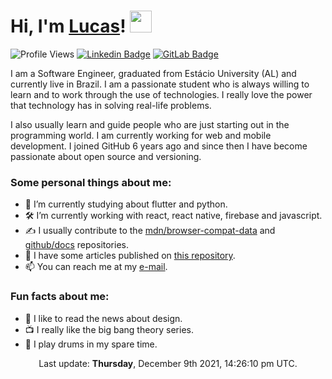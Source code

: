 # Hi, I'm <a href="http://lucalves.me/">Lucas</a>! <img src="https://camo.githubusercontent.com/e8e7b06ecf583bc040eb60e44eb5b8e0ecc5421320a92929ce21522dbc34c891/68747470733a2f2f6d656469612e67697068792e636f6d2f6d656469612f6876524a434c467a6361737252346961377a2f67697068792e676966" width="35px">

![Profile Views](https://komarev.com/ghpvc/?username=lucalves&style=flat-square)
[![Linkedin Badge](https://img.shields.io/badge/-LinkedIn-blue?style=flat-square&logo=Linkedin&logoColor=white&link=https://www.linkedin.com/in/lucalves/)](https://www.linkedin.com/in/lucalves/)
[![GitLab Badge](https://img.shields.io/badge/-%20Gitlab-black?style=flat-square&logo=Gitlab)](https://gitlab.com/lucalves)

I am a Software Engineer, graduated from Estácio University (AL) and currently live in Brazil. I am a passionate student who is always willing to learn and to work through the use of technologies. I really love the power that technology has in solving real-life problems. 

I also usually learn and guide people who are just starting out in the programming world. I am currently working for web and mobile development. I joined GitHub 6 years ago and since then I have become passionate about open source and versioning.

### Some personal things about me:

- 🌱 I’m currently studying about flutter and python.
- 🛠 I’m currently working with react, react native, firebase and javascript.
- ✍️ I usually contribute to the [mdn/browser-compat-data](https://github.com/mdn/browser-compat-data) and [github/docs](https://github.com/github/docs) repositories.
- 📝 I have some articles published on [this repository](https://github.com/lucalves/articles).
- 📫 You can reach me at my [e-mail](mailto:lcsjalves@gmail.com).

### Fun facts about me:

- 🎨 I like to read the news about design. 
- 📺 I really like the big bang theory series.
- 🥁 I play drums in my spare time.

<p align="center">Last update: <strong>Thursday</strong>, December 9th 2021, 14:26:10 pm UTC.</p>

